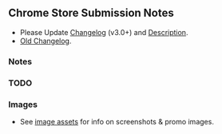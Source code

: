 ## Chrome Store Submission Notes

- Please Update [Changelog](../changelog.md) (v3.0+) and [Description](../description.md).
- [Old Changelog](changelog-chrome.md).


### Notes

### TODO

### Images

- See [image assets](image-assets.md) for info on screenshots &amp; promo images.
